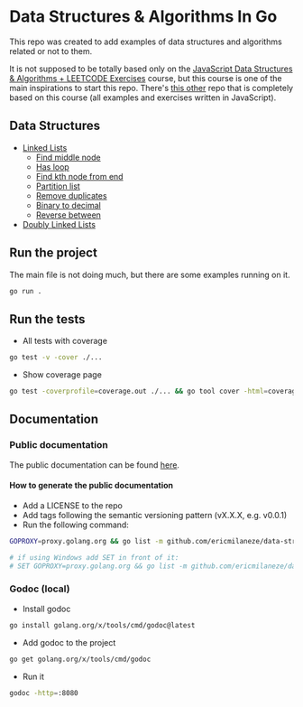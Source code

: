 # Data Structures & Algorithms In Go

This repo was created to add examples of data structures and algorithms related or not to them.

It is not supposed to be totally based only on the [JavaScript Data Structures & Algorithms + LEETCODE Exercises](https://www.udemy.com/course/data-structures-algorithms-javascript) course, but this course is one of the main inspirations to start this repo. There's [this other](https://github.com/ericmilaneze/data-structures-and-algorithms-plus-leetcode-exercises) repo that is completely based on this course (all examples and exercises written in JavaScript).

## Data Structures

* [Linked Lists](./linkedlist/linkedlist.go)
    * [Find middle node](./linkedlist/find-middle-node.go)
    * [Has loop](./linkedlist/has-loop.go)
    * [Find kth node from end](./linkedlist/find-kth-node-from-end.go)
    * [Partition list](./linkedlist/partition-list.go)
    * [Remove duplicates](./linkedlist/remove-duplicates.go)
    * [Binary to decimal](./linkedlist/binary-to-decimal.go)
    * [Reverse between](./linkedlist/reverse-between.go)
* [Doubly Linked Lists](./doublylinkedlist/doublylinkedlist.go)

## Run the project

The main file is not doing much, but there are some examples running on it.

```bash
go run .
```

## Run the tests

- All tests with coverage

```bash
go test -v -cover ./...
```

- Show coverage page

```bash
go test -coverprofile=coverage.out ./... && go tool cover -html=coverage.out
```

## Documentation

### Public documentation

The public documentation can be found [here](https://pkg.go.dev/github.com/ericmilaneze/data-structure-and-algorithms-in-go).

#### How to generate the public documentation

- Add a LICENSE to the repo
- Add tags following the semantic versioning pattern (vX.X.X, e.g. v0.0.1)
- Run the following command:
```bash
GOPROXY=proxy.golang.org && go list -m github.com/ericmilaneze/data-structure-and-algorithms-in-go@v0.1.0

# if using Windows add SET in front of it:
# SET GOPROXY=proxy.golang.org && go list -m github.com/ericmilaneze/data-structure-and-algorithms-in-go@v0.1.0
```

### Godoc (local)

- Install godoc

```bash
go install golang.org/x/tools/cmd/godoc@latest
```

- Add godoc to the project

```bash
go get golang.org/x/tools/cmd/godoc
```

- Run it

```bash
godoc -http=:8080
```
